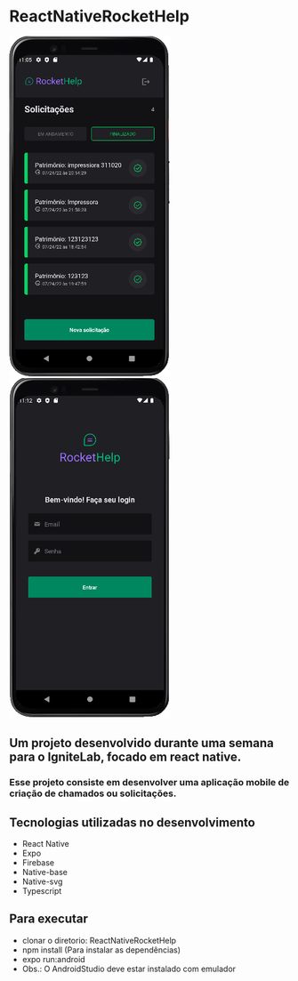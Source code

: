 # ReactNativeRocketHelp

![screenshot do projeto rodando](https://github.com/AlexandreNoguez/only-assets/blob/main/ReactNativeRocketHelper/ReactNative1.png?raw=true)
![screenshot2 do projeto rodando](https://github.com/AlexandreNoguez/only-assets/blob/main/ReactNativeRocketHelper/ReactNative2.png?raw=true)

## Um projeto desenvolvido durante uma semana para o IgniteLab, focado em react native.
### Esse projeto consiste em desenvolver uma aplicação mobile de criação de chamados ou solicitações.

## Tecnologias utilizadas no desenvolvimento
* React Native
* Expo
* Firebase
* Native-base
* Native-svg
* Typescript 

## Para executar
* clonar o diretorio: ReactNativeRocketHelp
* npm install (Para instalar as dependências)
* expo run:android
* Obs.: O AndroidStudio deve estar instalado com emulador

